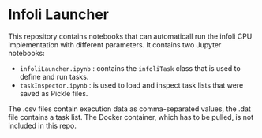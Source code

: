 # Infoli Launcher
This repository contains notebooks that can automaticall run the infoli CPU implementation with different parameters.
It contains two Jupyter notebooks:
* `infoliLauncher.ipynb` : contains the `infoliTask` class that is used to define and run tasks.
* `taskInspector.ipynb` : is used to load and inspect task lists that were saved as Pickle files.

The .csv files contain execution data as comma-separated values, the .dat file contains a task list.
The Docker container, which has to be pulled, is not included in this repo.
